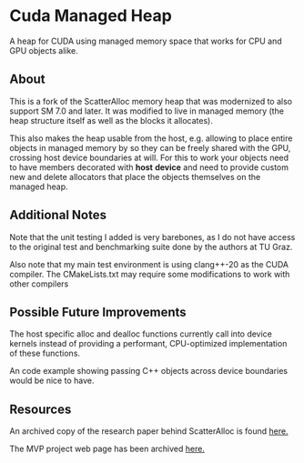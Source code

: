 # Cuda Managed Heap

A heap for CUDA using managed memory space that works for CPU and GPU objects alike.


## About

This is a fork of the ScatterAlloc memory heap that was modernized to also support SM 7.0 and later.
It was modified to live in managed memory (the heap structure itself as well as the blocks it allocates).

This also makes the heap usable from the host, e.g. allowing to place entire objects in managed memory by
so they can be freely shared with the GPU, crossing host device boundaries at will. For this to work your
objects need to have members decorated with __host__ __device__ and need to provide custom new and delete
allocators that place the objects themselves on the managed heap.

## Additional Notes

Note that the unit testing I added is very barebones, as I do not have access to the original test and
benchmarking suite done by the authors at TU Graz.

Also note that my main test environment is using clang++-20 as the CUDA compiler. The CMakeLists.txt may
require some modifications to work with other compilers

## Possible Future Improvements

The host specific alloc and dealloc functions currently call into device kernels instead of providing a
performant, CPU-optimized implementation of these functions.

An code example showing passing C++ objects across device boundaries would be nice to have.

## Resources

An archived copy of the research paper behind ScatterAlloc is found
[here.](https://web.archive.org/web/20160201114513/http://www.icg.tugraz.at/Members/steinber/scatteralloc-1)

The MVP project web page has been archived
[here.](https://web.archive.org/web/20170311124644/http://www.icg.tugraz.at/project/mvp/)
